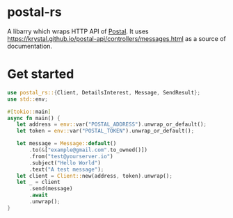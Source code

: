 # postal-rs

A libarry which wraps HTTP API of [Postal](https://postal.atech.media/).
It uses https://krystal.github.io/postal-api/controllers/messages.html as a source of documentation.

# Get started

```rust
use postal_rs::{Client, DetailsInterest, Message, SendResult};
use std::env;

#[tokio::main]
async fn main() {
   let address = env::var("POSTAL_ADDRESS").unwrap_or_default();
   let token = env::var("POSTAL_TOKEN").unwrap_or_default();

   let message = Message::default()
       .to(&["example@gmail.com".to_owned()])
       .from("test@yourserver.io")
       .subject("Hello World")
       .text("A test message");
   let client = Client::new(address, token).unwrap();
   let _ = client
       .send(message)
       .await
       .unwrap();
}
```
